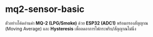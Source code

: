 # mq2-sensor-basic
ตัวอย่างโค้ดอ่านค่า **MQ-2 (LPG/Smoke)** ด้วย **ESP32 (ADC1)** พร้อมกรองสัญญาณ (Moving Average) และ **Hysteresis** เพื่อลดอาการไฟกระพริบ/สัญญาณไม่นิ่ง

